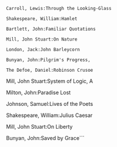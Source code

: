 


```Carroll, Lewis:Through the Looking-Glass```

```Shakespeare, William:Hamlet```

```Bartlett, John:Familiar Quotations```

```Mill, John Stuart:On Nature```

```London, Jack:John Barleycorn```

```Bunyan, John:Pilgrim's Progress, ```

```The Defoe, Daniel:Robinson Crusoe```

Mill, John Stuart:System of Logic, A

Milton, John:Paradise Lost

Johnson, Samuel:Lives of the Poets

Shakespeare, William:Julius Caesar

Mill, John Stuart:On Liberty

Bunyan, John:Saved by Grace```
